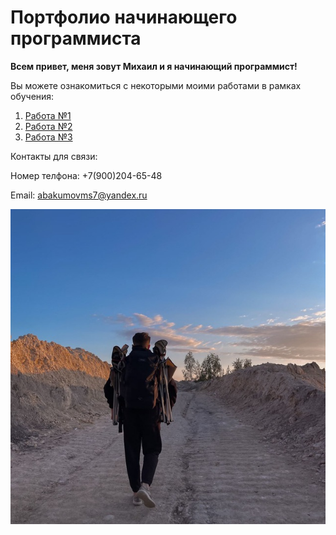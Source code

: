 # Портфолио начинающего программиста 

**Всем привет, меня зовут Михаил и я начинающий программист!**

Вы можете ознакомиться с некоторыми моими работами в рамках обучения:

1. [Работа №1](https://replit.com/@Abakumov/DZIpotekazadiak)
2. [Работа №2](https://replit.com/@Abakumov/dzspis)
3. [Работа №3](https://replit.com/@Abakumov/slovaridz#main.py)
   
Контакты для связи:

Номер телфона: +7(900)204-65-48

Email: abakumovms7@yandex.ru

![фото](photo_2022-07-03_22-59-47.jpg)

